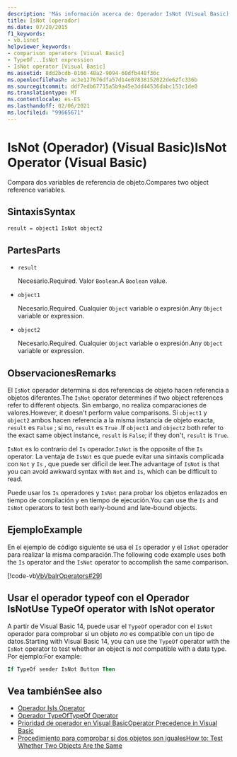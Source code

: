 ```yaml
---
description: 'Más información acerca de: Operador IsNot (Visual Basic)'
title: IsNot (operador)
ms.date: 07/20/2015
f1_keywords:
- vb.isnot
helpviewer_keywords:
- comparison operators [Visual Basic]
- TypeOf...IsNot expression
- IsNot operator [Visual Basic]
ms.assetid: 8dd2bcdb-0166-48a2-9094-60dfb448f36c
ms.openlocfilehash: ac3e127676dfa57d14e07838152022de62fc336b
ms.sourcegitcommit: ddf7edb67715a5b9a45e3dd44536dabc153c1de0
ms.translationtype: MT
ms.contentlocale: es-ES
ms.lasthandoff: 02/06/2021
ms.locfileid: "99665671"
---
```

# <a name="isnot-operator-visual-basic"></a><span data-ttu-id="c71f7-103">IsNot (Operador) (Visual Basic)</span><span class="sxs-lookup"><span data-stu-id="c71f7-103">IsNot Operator (Visual Basic)</span></span>

<span data-ttu-id="c71f7-104">Compara dos variables de referencia de objeto.</span><span class="sxs-lookup"><span data-stu-id="c71f7-104">Compares two object reference variables.</span></span>

## <a name="syntax"></a><span data-ttu-id="c71f7-105">Sintaxis</span><span class="sxs-lookup"><span data-stu-id="c71f7-105">Syntax</span></span>

```vb
result = object1 IsNot object2
```

## <a name="parts"></a><span data-ttu-id="c71f7-106">Partes</span><span class="sxs-lookup"><span data-stu-id="c71f7-106">Parts</span></span>

- `result`

  <span data-ttu-id="c71f7-107">Necesario.</span><span class="sxs-lookup"><span data-stu-id="c71f7-107">Required.</span></span> <span data-ttu-id="c71f7-108">Valor `Boolean`.</span><span class="sxs-lookup"><span data-stu-id="c71f7-108">A `Boolean` value.</span></span>

- `object1`

  <span data-ttu-id="c71f7-109">Necesario.</span><span class="sxs-lookup"><span data-stu-id="c71f7-109">Required.</span></span> <span data-ttu-id="c71f7-110">Cualquier `Object` variable o expresión.</span><span class="sxs-lookup"><span data-stu-id="c71f7-110">Any `Object` variable or expression.</span></span>

- `object2`

  <span data-ttu-id="c71f7-111">Necesario.</span><span class="sxs-lookup"><span data-stu-id="c71f7-111">Required.</span></span> <span data-ttu-id="c71f7-112">Cualquier `Object` variable o expresión.</span><span class="sxs-lookup"><span data-stu-id="c71f7-112">Any `Object` variable or expression.</span></span>

## <a name="remarks"></a><span data-ttu-id="c71f7-113">Observaciones</span><span class="sxs-lookup"><span data-stu-id="c71f7-113">Remarks</span></span>

<span data-ttu-id="c71f7-114">El `IsNot` operador determina si dos referencias de objeto hacen referencia a objetos diferentes.</span><span class="sxs-lookup"><span data-stu-id="c71f7-114">The `IsNot` operator determines if two object references refer to different objects.</span></span> <span data-ttu-id="c71f7-115">Sin embargo, no realiza comparaciones de valores.</span><span class="sxs-lookup"><span data-stu-id="c71f7-115">However, it doesn't perform value comparisons.</span></span> <span data-ttu-id="c71f7-116">Si `object1` y `object2` ambos hacen referencia a la misma instancia de objeto exacta, `result` es `False` ; si no, `result` es `True` .</span><span class="sxs-lookup"><span data-stu-id="c71f7-116">If `object1` and `object2` both refer to the exact same object instance, `result` is `False`; if they don't, `result` is `True`.</span></span>

<span data-ttu-id="c71f7-117">`IsNot` es lo contrario del `Is` operador.</span><span class="sxs-lookup"><span data-stu-id="c71f7-117">`IsNot` is the opposite of the `Is` operator.</span></span> <span data-ttu-id="c71f7-118">La ventaja de `IsNot` es que puede evitar una sintaxis complicada con `Not` y `Is` , que puede ser difícil de leer.</span><span class="sxs-lookup"><span data-stu-id="c71f7-118">The advantage of `IsNot` is that you can avoid awkward syntax with `Not` and `Is`, which can be difficult to read.</span></span>

 <span data-ttu-id="c71f7-119">Puede usar los `Is` operadores y `IsNot` para probar los objetos enlazados en tiempo de compilación y en tiempo de ejecución.</span><span class="sxs-lookup"><span data-stu-id="c71f7-119">You can use the `Is` and `IsNot` operators to test both early-bound and late-bound objects.</span></span>

## <a name="example"></a><span data-ttu-id="c71f7-120">Ejemplo</span><span class="sxs-lookup"><span data-stu-id="c71f7-120">Example</span></span>

<span data-ttu-id="c71f7-121">En el ejemplo de código siguiente se usa el `Is` operador y el `IsNot` operador para realizar la misma comparación.</span><span class="sxs-lookup"><span data-stu-id="c71f7-121">The following code example uses both the `Is` operator and the `IsNot` operator to accomplish the same comparison.</span></span>

[!code-vb[VbVbalrOperators#29](~/samples/snippets/visualbasic/VS_Snippets_VBCSharp/VbVbalrOperators/VB/Class1.vb#29)]

## <a name="use-typeof-operator-with-isnot-operator"></a><span data-ttu-id="c71f7-122">Usar el operador typeof con el Operador IsNot</span><span class="sxs-lookup"><span data-stu-id="c71f7-122">Use TypeOf operator with IsNot operator</span></span>

<span data-ttu-id="c71f7-123">A partir de Visual Basic 14, puede usar el `TypeOf` operador con el `IsNot` operador para comprobar si un objeto *no* es compatible con un tipo de datos.</span><span class="sxs-lookup"><span data-stu-id="c71f7-123">Starting with Visual Basic 14, you can use the `TypeOf` operator with the `IsNot` operator to test whether an object is *not* compatible with a data type.</span></span> <span data-ttu-id="c71f7-124">Por ejemplo:</span><span class="sxs-lookup"><span data-stu-id="c71f7-124">For example:</span></span>

```vb
If TypeOf sender IsNot Button Then
```

## <a name="see-also"></a><span data-ttu-id="c71f7-125">Vea también</span><span class="sxs-lookup"><span data-stu-id="c71f7-125">See also</span></span>

- [<span data-ttu-id="c71f7-126">Operador Is</span><span class="sxs-lookup"><span data-stu-id="c71f7-126">Is Operator</span></span>](is-operator.md)
- [<span data-ttu-id="c71f7-127">Operador TypeOf</span><span class="sxs-lookup"><span data-stu-id="c71f7-127">TypeOf Operator</span></span>](typeof-operator.md)
- [<span data-ttu-id="c71f7-128">Prioridad de operador en Visual Basic</span><span class="sxs-lookup"><span data-stu-id="c71f7-128">Operator Precedence in Visual Basic</span></span>](operator-precedence.md)
- [<span data-ttu-id="c71f7-129">Procedimiento para comprobar si dos objetos son iguales</span><span class="sxs-lookup"><span data-stu-id="c71f7-129">How to: Test Whether Two Objects Are the Same</span></span>](../../programming-guide/language-features/operators-and-expressions/how-to-test-whether-two-objects-are-the-same.md)
